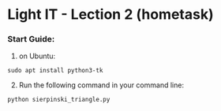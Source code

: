 # Light IT - Lection 2 (hometask)

### Start Guide:

1. on Ubuntu:
```
sudo apt install python3-tk
```

2. Run the following command in your command line:
```
python sierpinski_triangle.py
```
